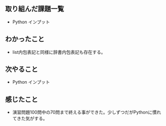 ## 取り組んだ課題一覧 
- Python インプット
## わかったこと
- list内包表記と同様に辞書内包表記も存在する。
## 次やること  
- Python インプット
## 感じたこと 
- 演習問題100問中の70問まで終える事ができた。少しずつだがPythonに慣れてきた気がする。